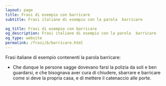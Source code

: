 ```yaml
---
layout: page
title: Frasi di esempio con barricare 
subtitle: Frasi italiane di esempio con la parola  barricare

og_title: Frasi di esempio con barricare 
og_description: Frasi italiane di esempio con la parola  barricare
og_type: website
permalink: /frasi/b/barricare.html
---
```


Frasi italiane di esempio contenenti la parola barricare:


- Che dunque le persone sagge dovevano farsi la polizia da soli e ben guardarsi, e che bisognava aver cura di chiudere, sbarrare e barricare come si deve la propria casa, e di mettere il catenaccio alle porte.
